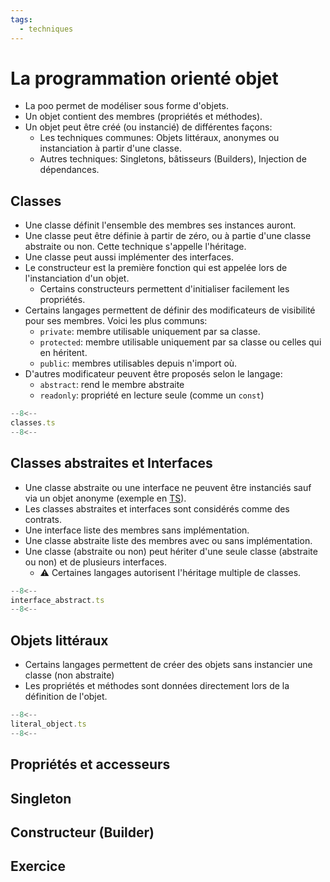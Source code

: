 ```yaml
---
tags:
  - techniques
---
```


# La programmation orienté objet

- La poo permet de modéliser sous forme d'objets.
- Un objet contient des membres (propriétés et  méthodes).
- Un objet peut être créé (ou instancié) de différentes façons:
  - Les techniques communes: Objets littéraux, anonymes ou instanciation à partir d'une classe.
  - Autres techniques: Singletons,  bâtisseurs (Builders), Injection de dépendances.

## Classes

- Une classe définit l'ensemble des membres ses instances auront.
- Une classe peut être définie à partir de zéro, ou à partie d'une classe abstraite ou non. Cette technique s'appelle l'héritage.
- Une classe peut aussi implémenter des interfaces.
- Le constructeur est la première fonction qui est appelée lors de l'instanciation d'un objet.
  - Certains constructeurs permettent d'initialiser facilement les propriétés.
- Certains langages permettent de définir des modificateurs de visibilité pour ses membres. Voici les plus communs:
  - `private`: membre utilisable uniquement par sa classe.
  - `protected`: membre utilisable uniquement par sa classe ou celles qui en héritent.
  - `public`: membres utilisables depuis n'import où.
- D'autres modificateur peuvent être proposés selon le langage:
  - `abstract`: rend le membre abstraite
  - `readonly`: propriété en lecture seule (comme un `const`)

```ts title="classes"
--8<--
classes.ts
--8<--
```

## Classes abstraites et Interfaces

- Une classe abstraite ou une interface ne peuvent être instanciés sauf via un objet anonyme (exemple en [TS](https://stackoverflow.com/questions/42766986/typescript-anonymous-class)).
- Les classes abstraites et interfaces sont considérés comme des contrats.
- Une interface liste des membres sans implémentation.
- Une classe abstraite liste des membres avec ou sans implémentation.
- Une classe (abstraite ou non) peut hériter d'une seule classe (abstraite ou non) et de plusieurs interfaces.
  - :warning: Certaines langages autorisent l'héritage multiple de classes.

```ts title="Classes abstraites et Interfaces"
--8<--
interface_abstract.ts
--8<--
```

## Objets littéraux

- Certains langages permettent de créer des objets sans instancier une classe (non abstraite)
- Les propriétés et méthodes sont données directement lors de la définition de l'objet.

```ts title="Objets littéraux"
--8<--
literal_object.ts
--8<--
```

## Propriétés et accesseurs



## Singleton

## Constructeur (Builder)

## Exercice

